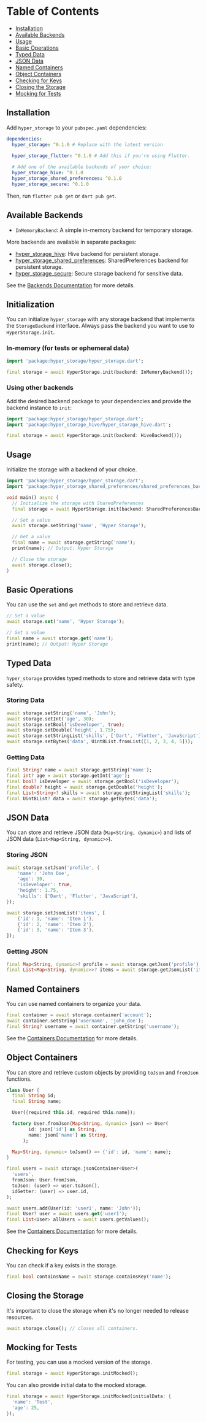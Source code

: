 # Table of Contents

- [Installation](#installation)
- [Available Backends](#available-backends)
- [Usage](#usage)
- [Basic Operations](#basic-operations)
- [Typed Data](#typed-data)
- [JSON Data](#json-data)
- [Named Containers](#named-containers)
- [Object Containers](#object-containers)
- [Checking for Keys](#checking-for-keys)
- [Closing the Storage](#closing-the-storage)
- [Mocking for Tests](#mocking-for-tests)

## Installation

Add `hyper_storage` to your `pubspec.yaml` dependencies:

```yaml
dependencies:
  hyper_storage: ^0.1.0 # Replace with the latest version
  
  hyper_storage_flutter: ^0.1.0 # Add this if you're using Flutter.

  # Add one of the available backends of your choice:
  hyper_storage_hive: ^0.1.0
  hyper_storage_shared_preferences: ^0.1.0
  hyper_storage_secure: ^0.1.0
```

Then, run `flutter pub get` or `dart pub get`.

## Available Backends

-   `InMemoryBackend`: A simple in-memory backend for temporary storage.

More backends are available in separate packages:

-   [hyper_storage_hive](https://pub.dev/packages/hyper_storage_hive): Hive backend for persistent storage.
-   [hyper_storage_shared_preferences](https://pub.dev/packages/hyper_storage_shared_preferences): SharedPreferences backend for persistent storage.
-   [hyper_storage_secure](https://pub.dev/packages/hyper_storage_secure): Secure storage backend for sensitive data.

See the [Backends Documentation](backends.md) for more details.

## Initialization

You can initialize `hyper_storage` with any storage backend that implements the `StorageBackend` interface. Always pass
the backend you want to use to `HyperStorage.init`.

### In-memory (for tests or ephemeral data)

```dart
import 'package:hyper_storage/hyper_storage.dart';

final storage = await HyperStorage.init(backend: InMemoryBackend());
```

### Using other backends

Add the desired backend package to your dependencies and provide the backend instance to `init`:

```dart
import 'package:hyper_storage/hyper_storage.dart';
import 'package:hyper_storage_hive/hyper_storage_hive.dart';

final storage = await HyperStorage.init(backend: HiveBackend());
```

## Usage

Initialize the storage with a backend of your choice.

```dart
import 'package:hyper_storage/hyper_storage.dart';
import 'package:hyper_storage_shared_preferences/shared_preferences_backend.dart';

void main() async {
  // Initialize the storage with SharedPreferences
  final storage = await HyperStorage.init(backend: SharedPreferencesBackend());

  // Set a value
  await storage.setString('name', 'Hyper Storage');

  // Get a value
  final name = await storage.getString('name');
  print(name); // Output: Hyper Storage

  // Close the storage
  await storage.close();
}
```

## Basic Operations

You can use the `set` and `get` methods to store and retrieve data.

```dart
// Set a value
await storage.set('name', 'Hyper Storage');

// Get a value
final name = await storage.get('name');
print(name); // Output: Hyper Storage
```

## Typed Data

`hyper_storage` provides typed methods to store and retrieve data with type safety.

### Storing Data

```dart
await storage.setString('name', 'John');
await storage.setInt('age', 30);
await storage.setBool('isDeveloper', true);
await storage.setDouble('height', 1.75);
await storage.setStringList('skills', ['Dart', 'Flutter', 'JavaScript']);
await storage.setBytes('data', Uint8List.fromList([1, 2, 3, 4, 5]));
```

### Getting Data

```dart
final String? name = await storage.getString('name');
final int? age = await storage.getInt('age');
final bool? isDeveloper = await storage.getBool('isDeveloper');
final double? height = await storage.getDouble('height');
final List<String>? skills = await storage.getStringList('skills');
final Uint8List? data = await storage.getBytes('data');
```

## JSON Data

You can store and retrieve JSON data (`Map<String, dynamic>`) and lists of JSON data (`List<Map<String, dynamic>>`).

### Storing JSON

```dart
await storage.setJson('profile', {
    'name': 'John Doe',
    'age': 30,
    'isDeveloper': true,
    'height': 1.75,
    'skills': ['Dart', 'Flutter', 'JavaScript'],
});

await storage.setJsonList('items', [
    {'id': 1, 'name': 'Item 1'},
    {'id': 2, 'name': 'Item 2'},
    {'id': 3, 'name': 'Item 3'},
]);
```

### Getting JSON

```dart
final Map<String, dynamic>? profile = await storage.getJson('profile');
final List<Map<String, dynamic>>? items = await storage.getJsonList('items');
```

## Named Containers

You can use named containers to organize your data.

```dart
final container = await storage.container('account');
await container.setString('username', 'john_doe');
final String? username = await container.getString('username');
```

See the [Containers Documentation](containers.md) for more details.

## Object Containers

You can store and retrieve custom objects by providing `toJson` and `fromJson` functions.

```dart
class User {
  final String id;
  final String name;

  User({required this.id, required this.name});

  factory User.fromJson(Map<String, dynamic> json) => User(
        id: json['id'] as String,
        name: json['name'] as String,
      );

  Map<String, dynamic> toJson() => {'id': id, 'name': name};
}

final users = await storage.jsonContainer<User>(
  'users',
  fromJson: User.fromJson,
  toJson: (user) => user.toJson(),
  idGetter: (user) => user.id,
);

await users.add(User(id: 'user1', name: 'John'));
final User? user = await users.get('user1');
final List<User> allUsers = await users.getValues();
```

See the [Containers Documentation](containers.md) for more details.

## Checking for Keys

You can check if a key exists in the storage.

```dart
final bool containsName = await storage.containsKey('name');
```

## Closing the Storage

It's important to close the storage when it's no longer needed to release resources.

```dart
await storage.close(); // closes all containers.
```

## Mocking for Tests

For testing, you can use a mocked version of the storage.

```dart
final storage = await HyperStorage.initMocked();
```

You can also provide initial data to the mocked storage.

```dart
final storage = await HyperStorage.initMocked(initialData: {
  'name': 'Test',
  'age': 25,
});
```
